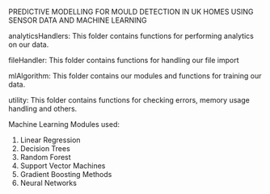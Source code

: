 PREDICTIVE MODELLING FOR MOULD DETECTION IN UK HOMES USING SENSOR DATA AND MACHINE LEARNING

analyticsHandlers: 
This folder contains functions for performing analytics on our data. 

fileHandler: 
This folder contains functions for handling our file import

mlAlgorithm:
This folder contains our modules and functions for training our data.

utility:
This folder contains functions for checking errors, memory usage handling and others. 



Machine Learning Modules used: 
1. Linear Regression 
2. Decision Trees 
3. Random Forest 
4. Support Vector Machines 
5. Gradient Boosting Methods 
6. Neural Networks